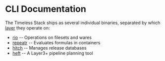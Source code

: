 CLI Documentation
=================

The Timeless Stack ships as several individual binaries, separated by which [layer](../design/API.md)
they operate on:

- [rio](./rio.md) -- Operations on filesets and wares
- [repeatr](./repeatr.md) -- Evaluates formulas in containers
- [hitch](./hitch.md) -- Manages release databases
- [heft](./heft.md) -- A Layer3+ pipeline planning tool
